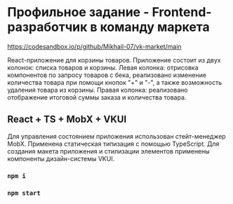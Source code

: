 # Профильное задание - Frontend-разработчик в команду маркета

https://codesandbox.io/p/github/Mikhail-07/vk-market/main

React-приложение для корзины товаров. Приложение состоит из двух колонок: списка товаров и корзины.
Левая колонка: отрисовка компонентов по запросу товаров с бека, реализовано изменение количества товара при помощи кнопок "+" и "-", а также возможность удаления товара из корзины.
Правая колонка: реализовано отображение итоговой суммы заказа и количества товара.

## React + TS + MobX + VKUI
Для управления состоянием приложения использован стейт-менеджер MobX.
Применена статическая типизация с помощью TypeScript.
Для создания макета приложения и стилизации элементов применены компоненты дизайн-системы VKUI.

### `npm i`
### `npm start`
